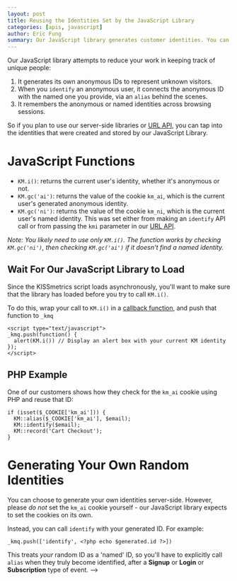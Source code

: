 ```yaml
---
layout: post
title: Reusing the Identities Set by the JavaScript Library
categories: [apis, javascript]
author: Eric Fung
summary: Our JavaScript library generates customer identities. You can obtain these identities to use them with our server-side libraries or URL API.
---
```

Our JavaScript library attempts to reduce your work in keeping track of unique people:

1. It generates its own anonymous IDs to represent unknown visitors.
2. When you `identify` an anonymous user, it connects the anonymous ID with the named one you provide, via an `alias` behind the scenes.
3. It remembers the anonymous or named identities across browsing sessions.

So if you plan to use our server-side libraries or [URL API][url], you can tap into the identities that were created and stored by our JavaScript Library.

# JavaScript Functions

* `KM.i()`: returns the current user's identity, whether it's anonymous or not.
* `KM.gc('ai')`: returns the value of the cookie `km_ai`, which is the current user's generated anonymous identity.
* `KM.gc('ni')`: returns the value of the cookie `km_ni`, which is the current user's named identity. This was set either from making an `identify` API call or from passing the `kmi` parameter in our [URL API][url].

*Note: You likely need to use only `KM.i()`. The function works by checking `KM.gc('ni')`, then checking `KM.gc('ai')` if it doesn't find a named identity.*

## Wait For Our JavaScript Library to Load

Since the KISSmetrics script loads asynchronously, you'll want to make sure that the library has loaded before you try to call `KM.i()`. 

To do this, wrap your call to `KM.i()` in a [callback function][callback], and push that function to `_kmq`

    <script type="text/javascript">
    _kmq.push(function() {
	  alert(KM.i()) // Display an alert box with your current KM identity
	});
    </script>

## PHP Example

One of our customers shows how they check for the `km_ai` cookie using PHP and reuse that ID:

    if (isset($_COOKIE['km_ai'])) {
	  KM::alias($_COOKIE['km_ai'], $email);
      KM::identify($email);
      KM::record('Cart Checkout');
	}

# Generating Your Own Random Identities

You can choose to generate your own identities server-side. However, please *do not* set the `km_ai` cookie yourself - our JavaScript library expects to set the cookies on its own.

Instead, you can call `identify` with your generated ID. For example:

    _kmq.push(['identify', <?php echo $generated.id ?>])

This treats *your* random ID as a 'named' ID, so you'll have to explicitly call `alias` when they truly become identified, after a **Signup** or **Login** or **Subscription** type of event.
-->

[url]: /apis/url
[callback]: /apis/javascript/javascript-specific#callback-functions